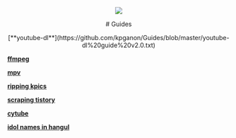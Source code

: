 <p align="center"> 
<img src="http://i.imgur.com/gJcdJsQ.png">
</p>
<p align="center"> # Guides</p>

<p align="center">
[**youtube-dl**](https://github.com/kpganon/Guides/blob/master/youtube-dl%20guide%20v2.0.txt)

[**ffmpeg**](https://github.com/kpganon/Guides/blob/master/ffmpeg%20guide%20rev%201.1.txt)

[**mpv**](https://github.com/kpganon/Guides/blob/master/MPV%20Guide%20v1.0.txt)

[**ripping kpics**](https://github.com/kpganon/Guides/blob/master/Ripping%20kpics%20with%20downthemal!.txt)

[**scraping tistory**](https://github.com/kpganon/Guides/blob/master/Scraping%20Tistory%20v1.1.txt)

[**cytube**](https://github.com/kpganon/Guides/blob/master/Cytube.txt)

[**idol names in hangul**](https://github.com/kpganon/Guides/blob/master/hangul.txt)
</p>
